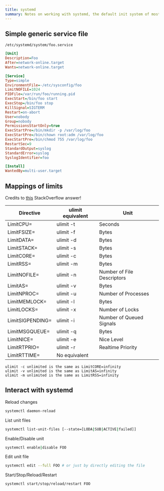 ```yaml
---
title: systemd
summary: Notes on working with systemd, the default init system of most modern Linux distributions
---
```


## Simple generic service file

`/etc/systemd/system/foo.service`

```ini
[Unit]
Description=Foo
After=network-online.target
Wants=network-online.target

[Service]
Type=simple
EnvironmentFile=-/etc/sysconfig/foo
LimitNOFILE=1024
PIDFile=/var/run/foo/running.pid
ExecStart=/bin/foo start
ExecStop=/bin/foo stop
KillSignal=SIGTERM
Restart=on-abort
User=nobody
Group=nobody
PermissionsStartOnly=true
ExecStartPre=/bin/mkdir -p /var/log/foo
ExecStartPre=/bin/chown root:adm /var/log/foo
ExecStartPre=/bin/chmod 755 /var/log/foo
RestartSec=9
StandardOutput=syslog
StandardError=syslog
SyslogIdentifier=foo

[Install]
WantedBy=multi-user.target
```

## Mappings of limits

Credits to [this](https://unix.stackexchange.com/questions/345595/how-to-set-ulimits-on-service-with-systemd/345596#345596) StackOverflow answer!

| Directive        | ulimit equivalent | Unit                       |
| ---------------- | ----------------- | -------------------------- |
| LimitCPU=        | ulimit -t         | Seconds                    |
| LimitFSIZE=      | ulimit -f         | Bytes                      |
| LimitDATA=       | ulimit -d         | Bytes                      |
| LimitSTACK=      | ulimit -s         | Bytes                      |
| LimitCORE=       | ulimit -c         | Bytes                      |
| LimitRSS=        | ulimit -m         | Bytes                      |
| LimitNOFILE=     | ulimit -n         | Number of File Descriptors |
| LimitAS=         | ulimit -v         | Bytes                      |
| LimitNPROC=      | ulimit -u         | Number of Processes        |
| LimitMEMLOCK=    | ulimit -l         | Bytes                      |
| LimitLOCKS=      | ulimit -x         | Number of Locks            |
| LimitSIGPENDING= | ulimit -i         | Number of Queued Signals   |
| LimitMSGQUEUE=   | ulimit -q         | Bytes                      |
| LimitNICE=       | ulimit -e         | Nice Level                 |
| LimitRTPRIO=     | ulimit -r         | Realtime Priority          |
| LimitRTTIME=     | No equivalent     |

```
ulimit -c unlimited is the same as LimitCORE=infinity
ulimit -v unlimited is the same as LimitAS=infinity
ulimit -m unlimited is the same as LimitRSS=infinity
```

## Interact with systemd

Reload changes

```sh
systemctl daemon-reload
```

List unit files

```sh
systemctl list-unit-files [--state=[LODA|SUB|ACTIVE|failed]]
```

Enable/Disable unit

```sh
systemctl enable|disable FOO
```

Edit unit file

```sh
systemctl edit --full FOO # or just by directly editing the file
```

Start/Stop/Reload/Restart

```sh
systemctl start/stop/reload/restart FOO
```
